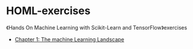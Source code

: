 # HOML-exercises
《Hands On Machine Learning with Scikit-Learn and TensorFlow》exercises

* [Chapter 1: The machine Learning Landscape](https://github.com/jieniu/HOML-exercises/blob/master/chapter1/Exercise1.md#chapter-1-the-machine-learning-landscape)

